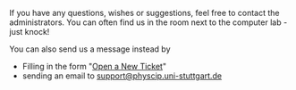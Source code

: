 If you have any questions, wishes or suggestions, feel free to contact the administrators.
You can often find us in the room next to the computer lab - just knock!

You can also send us a message instead by
* Filling in the form "[Open a New Ticket](https://www.physcip.uni-stuttgart.de/osticket/open.php)"
* sending an email to support@physcip.uni-stuttgart.de